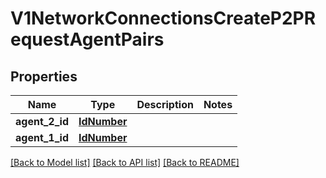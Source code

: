 # V1NetworkConnectionsCreateP2PRequestAgentPairs

## Properties
Name | Type | Description | Notes
------------ | ------------- | ------------- | -------------
**agent_2_id** | [**IdNumber**](IdNumber.md) |  | 
**agent_1_id** | [**IdNumber**](IdNumber.md) |  | 

[[Back to Model list]](../README.md#documentation-for-models) [[Back to API list]](../README.md#documentation-for-api-endpoints) [[Back to README]](../README.md)

